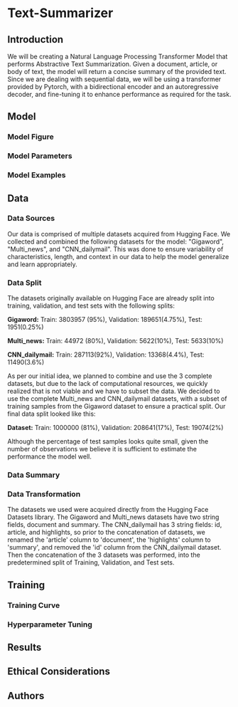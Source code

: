 # Text-Summarizer

## Introduction
We will be creating a Natural Language Processing Transformer Model that performs Abstractive Text Summarization. Given a document, article, or body of text, the model will return a concise summary of the provided text. Since we are dealing with sequential data, we will be using a transformer provided by Pytorch, with a bidirectional encoder and an autoregressive decoder, and fine-tuning it to enhance performance as required for the task. 

## Model
### Model Figure

### Model Parameters

### Model Examples

## Data
### Data Sources
Our data is comprised of multiple datasets acquired from Hugging Face. We collected and combined the following datasets for the model: "Gigaword", "Multi_news", and "CNN_dailymail". This was done to ensure variability of characteristics, length, and context in our data to help the model generalize and learn appropriately. 
### Data Split
The datasets originally available on Hugging Face are already split into training, validation, and test sets with the following splits:

**Gigaword:**
Train: 3803957 (95%), Validation: 189651(4.75%), Test: 1951(0.25%)

**Multi_news:**
Train: 44972 (80%), Validation: 5622(10%), Test: 5633(10%)

**CNN_dailymail:**
Train: 287113(92%), Validation: 13368(4.4%), Test: 11490(3.6%)

As per our initial idea, we planned to combine and use the 3 complete datasets, but due to the lack of computational resources, we quickly realized that is not viable and we have to subset the data. We decided to use the complete Multi_news and CNN_dailymail datasets, with a subset of training samples from the Gigaword dataset to ensure a practical split. Our final data split looked like this: 

**Dataset:**
Train: 1000000 (81%), Validation: 208641(17%), Test: 19074(2%)

Although the percentage of test samples looks quite small, given the number of observations we believe it is sufficient to estimate the performance the model well. 

### Data Summary


### Data Transformation
The datasets we used were acquired directly from the Hugging Face Datasets library. The Gigaword and Multi_news datasets have two string fields, document and summary. The CNN_dailymail has 3 string fields: id, article, and highlights, so prior to the concatenation of datasets, we renamed the 'article' column to 'document', the 'highlights' column to 'summary', and removed the 'id' column from the CNN_dailymail dataset. Then the concatenation of the 3 datasets was performed, into the predetermined split of Training, Validation, and Test sets.




## Training
### Training Curve

### Hyperparameter Tuning

## Results

## Ethical Considerations

## Authors
